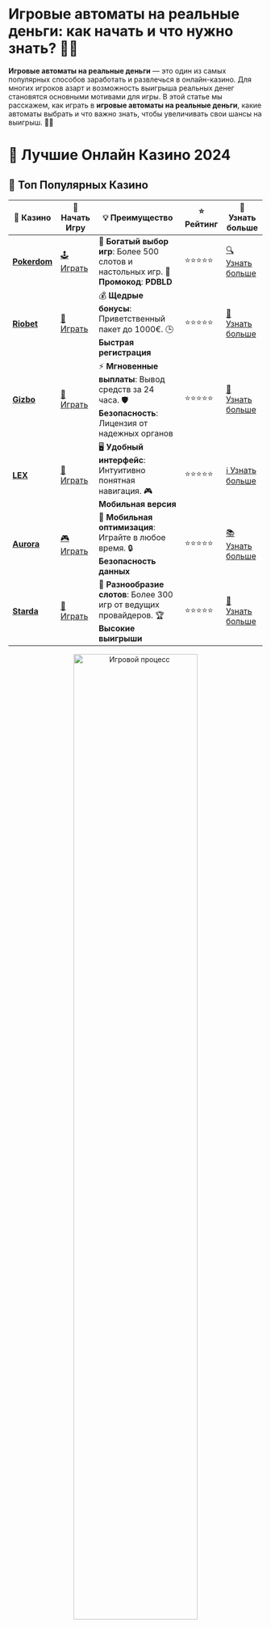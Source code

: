 # **Игровые автоматы на реальные деньги: как начать и что нужно знать? 🎰💵**

**Игровые автоматы на реальные деньги** — это один из самых популярных способов заработать и развлечься в онлайн-казино. Для многих игроков азарт и возможность выигрыша реальных денег становятся основными мотивами для игры. В этой статье мы расскажем, как играть в **игровые автоматы на реальные деньги**, какие автоматы выбрать и что важно знать, чтобы увеличивать свои шансы на выигрыш. 🎉💸

# 🎰 Лучшие Онлайн Казино 2024

## 🌟 Топ Популярных Казино

| 🎲 **Казино** | 🔗 **Начать Игру** | 💡 **Преимущество** | ⭐ **Рейтинг** | 🔗 **Узнать больше** |
|--------------|---------------------|---------------------|----------------|----------------------|
| [**Pokerdom**](https://brandplay.link/4k77v2yx) | [🕹️ Играть](https://brandplay.link/4k77v2yx) | 🎉 **Богатый выбор игр**: Более 500 слотов и настольных игр. 🎁 **Промокод**: **PDBLD** | ⭐⭐⭐⭐⭐ | [🔍 Узнать больше](https://brandplay.link/4k77v2yx) |
| [**Riobet**](https://brandplay.link/7xBLTPyj) | [🎰 Играть](https://brandplay.link/7xBLTPyj) | 💰 **Щедрые бонусы**: Приветственный пакет до 1000€. 🕒 **Быстрая регистрация** | ⭐⭐⭐⭐⭐ | [📖 Узнать больше](https://brandplay.link/7xBLTPyj) |
| [**Gizbo**](https://brandplay.link/bprXw4YV) | [🎲 Играть](https://brandplay.link/bprXw4YV) | ⚡ **Мгновенные выплаты**: Вывод средств за 24 часа. 🛡️ **Безопасность**: Лицензия от надежных органов | ⭐⭐⭐⭐⭐ | [📝 Узнать больше](https://brandplay.link/bprXw4YV) |
| [**LEX**](https://brandplay.link/zW4hdDFV) | [🤑 Играть](https://brandplay.link/zW4hdDFV) | 🖥️ **Удобный интерфейс**: Интуитивно понятная навигация. 🎮 **Мобильная версия** | ⭐⭐⭐⭐⭐ | [ℹ️ Узнать больше](https://brandplay.link/zW4hdDFV) |
| [**Aurora**](https://10trafic-stat2.com/click/668546556bcc6313411604bd/6766/13032/subaccount) | [🎮 Играть](https://10trafic-stat2.com/click/668546556bcc6313411604bd/6766/13032/subaccount) | 📱 **Мобильная оптимизация**: Играйте в любое время. 🔒 **Безопасность данных** | ⭐⭐⭐⭐⭐ | [📚 Узнать больше](https://10trafic-stat2.com/click/668546556bcc6313411604bd/6766/13032/subaccount) |
| [**Starda**](https://brandplay.link/fB7xwRFL) | [🎯 Играть](https://brandplay.link/fB7xwRFL) | 🎰 **Разнообразие слотов**: Более 300 игр от ведущих провайдеров. 🏆 **Высокие выигрыши** | ⭐⭐⭐⭐⭐ | [🔎 Узнать больше](https://brandplay.link/fB7xwRFL) |

<div align="center">
    <img src="https://i.pinimg.com/originals/87/9e/b9/879eb9354dd0699582408b68f2e253b2.gif" alt="Игровой процесс" width="70%">
</div>

## 💎 Лучшие Бонусы и Акции

| 🎲 **Казино** | 🔗 **Начать Игру** | 💡 **Преимущество** | ⭐ **Рейтинг** | 🔗 **Узнать больше** |
|--------------|---------------------|---------------------|----------------|----------------------|
| [**Kometa**](https://brandplay.link/8ZymQJV8) | [🎰 Играть](https://brandplay.link/8ZymQJV8) | 🎁 **Эксклюзивные бонусы**: Регулярные акции и промо. 🔄 **Программы лояльности** | ⭐⭐⭐⭐☆ | [🔍 Узнать больше](https://brandplay.link/8ZymQJV8) |
| [**R7**](https://brandplay.link/bMd3Yjsw) | [🕹️ Играть](https://brandplay.link/bMd3Yjsw) | 🕒 **Круглосуточная поддержка**: Всегда на связи. 💸 **Высокие лимиты** | ⭐⭐⭐⭐☆ | [📖 Узнать больше](https://brandplay.link/bMd3Yjsw) |
| [**7K**](https://brandplay.link/BvQyFShp) | [🎲 Играть](https://brandplay.link/BvQyFShp) | 🌟 **Эксклюзивные бонусы**: Только для VIP игроков. 🎉 **Сезонные акции** | ⭐⭐⭐⭐☆ | [📝 Узнать больше](https://brandplay.link/BvQyFShp) |
| [**Kent**](https://brandplay.link/Fv2WP3js) | [🤑 Играть](https://brandplay.link/Fv2WP3js) | 📈 **Высокий RTP**: Более 98%. 💼 **Профессиональная поддержка** | ⭐⭐⭐⭐☆ | [ℹ️ Узнать больше](https://brandplay.link/Fv2WP3js) |
| [**1Xslots**](https://brandplay.link/hSB1khtr) | [🎮 Играть](https://brandplay.link/hSB1khtr) | 🎉 **Множество акций**: Еженедельные бонусы и турниры. 🛡️ **Безопасность** | ⭐⭐⭐⭐☆ | [📚 Узнать больше](https://brandplay.link/hSB1khtr) |
| [**Gama**](https://brandplay.link/j6NMKsDz) | [🎯 Играть](https://brandplay.link/j6NMKsDz) | 🔍 **Интуитивный интерфейс**: Легкость использования. 🏅 **Престижные турниры** | ⭐⭐⭐⭐☆ | [🔎 Узнать больше](https://brandplay.link/j6NMKsDz) |

<div align="center">
    <img src="https://i.pinimg.com/originals/87/9e/b9/879eb9354dd0699582408b68f2e253b2.gif" alt="Игровой процесс" width="70%">
</div>

## 🚀 Быстрые Выигрыши и Поддержка

| 🎲 **Казино** | 🔗 **Начать Игру** | 💡 **Преимущество** | ⭐ **Рейтинг** | 🔗 **Узнать больше** |
|--------------|---------------------|---------------------|----------------|----------------------|
| [**Onion**](https://brandplay.link/zBGRVpQ9) | [🎰 Играть](https://brandplay.link/zBGRVpQ9) | 🤑 **Низкие ставки**: Идеально для начинающих. 🔄 **Быстрые выводы** | ⭐⭐⭐⭐☆ | [🔍 Узнать больше](https://brandplay.link/zBGRVpQ9) |
| [**Чемпион**](https://temon-gter.cfd/go/lRq?p80412p304504pcc44t17455) | [🕹️ Играть](https://temon-gter.cfd/go/lRq?p80412p304504pcc44t17455) | 🏅 **Лояльная программа**: Награды за активность. 🎁 **Ежемесячные бонусы** | ⭐⭐⭐⭐☆ | [📖 Узнать больше](https://temon-gter.cfd/go/lRq?p80412p304504pcc44t17455) |
| [**Vavada**](https://vavadapartner.pro/?promo=ea5c9275-6854-4505-94fc-95ab18221945-linkb2) | [🎲 Играть](https://vavadapartner.pro/?promo=ea5c9275-6854-4505-94fc-95ab18221945-linkb2) | 🚀 **Быстрая регистрация**: Начните играть мгновенно. 🔐 **Безопасные транзакции** | ⭐⭐⭐⭐☆ | [📝 Узнать больше](https://vavadapartner.pro/?promo=ea5c9275-6854-4505-94fc-95ab18221945-linkb2) |
| [**Friends**](https://gofriends.kim/linkb2) | [🤑 Играть](https://gofriends.kim/linkb2) | 🤝 **Социальные игры**: Играйте с друзьями. 🌐 **Мультиплатформенность** | ⭐⭐⭐⭐☆ | [ℹ️ Узнать больше](https://gofriends.kim/linkb2) |
| [**1WIN**](https://brandplay.link/smXVpBbG) | [🎮 Играть](https://brandplay.link/smXVpBbG) | 🏆 **Спортивные ставки**: Широкий выбор видов спорта. 💵 **Высокие коэффициенты** | ⭐⭐⭐⭐☆ | [📚 Узнать больше](https://brandplay.link/smXVpBbG) |
| [**Drip**](https://drp-ircp01.com/c07e6a3db) | [🎯 Играть](https://drp-ircp01.com/c07e6a3db) | 🌐 **Инновационные игры**: Новейшие игровые технологии. 🛡️ **Высокая безопасность** | ⭐⭐⭐⭐☆ | [🔎 Узнать больше](https://drp-ircp01.com/c07e6a3db) |
| [**JoyCasino**](https://rpc30.call2me.pro/?/ru/registration?apkpop=0&partner=p24970p3291217pc98f) | [🎰 Играть](https://rpc30.call2me.pro/?/ru/registration?apkpop=0&partner=p24970p3291217pc98f) | 🎁 **Приятные бонусы**: Ежедневные акции и подарки. 🕹️ **Разнообразие игр** | ⭐⭐⭐⭐☆ | [🔍 Узнать больше](https://rpc30.call2me.pro/?/ru/registration?apkpop=0&partner=p24970p3291217pc98f) |

<div align="center">
    <img src="https://i.pinimg.com/originals/87/9e/b9/879eb9354dd0699582408b68f2e253b2.gif" alt="Игровой процесс" width="70%">
</div>
---

✨ **Выбирайте лучшее казино для себя и наслаждайтесь игрой! Удачи!** ✨
![Игровые автоматы на реальные деньги](https://i.pinimg.com/originals/a9/29/6e/a9296ea1cf6a7c20a985e593451f0323.png)

## Что такое **игровые автоматы на реальные деньги**? 🎰

**Игровые автоматы на реальные деньги** — это онлайн-игры, которые позволяют игрокам делать ставки и выигрывать реальные деньги. Эти автоматы представлены в большинстве онлайн-казино и могут быть разных типов — от классических слотов с фруктами до современных видеослотов с бонусами и прогрессивными джекпотами.

### Как начать играть в **игровые автоматы на реальные деньги**? 📝

Для того чтобы начать играть в **игровые автоматы на реальные деньги**, нужно выполнить несколько простых шагов:

### 1. **Выбор онлайн-казино** 🏅

Первое, что нужно сделать, это выбрать надежное онлайн-казино, которое предлагает **игровые автоматы на реальные деньги**. Убедитесь, что казино лицензировано, имеет положительные отзывы и предлагает безопасные способы пополнения счета.

### 2. **Регистрация в казино** 🖥️

После выбора казино вам необходимо зарегистрироваться. Процесс регистрации обычно включает в себя создание аккаунта, подтверждение электронной почты и, возможно, верификацию личности. Важно заполнить все поля анкеты корректно, чтобы избежать проблем с выводом средств в будущем.

### 3. **Пополнение счета** 💳

После регистрации нужно пополнить игровой счет. Большинство казино предлагают несколько вариантов пополнения — банковские карты, электронные кошельки, криптовалюты и другие методы. Выбирайте удобный для вас способ.

### 4. **Выбор игрового автомата и ставка** 🎮

Как только ваш счет пополнен, выберите игровой автомат. Важно ознакомиться с характеристиками игры, минимальной ставкой и возможными бонусами. Выберите слот, который вам подходит, и установите ставку.

### 5. **Начало игры** 🎯

После установки ставки нажмите кнопку "Спин" и начните вращать барабаны. Ожидайте выигрышей или бонусных функций, которые могут появиться в процессе игры. Помните, что выигрыш в игровых автоматах зависит от удачи и случайных факторов.

## Как выбрать **игровые автоматы на реальные деньги**? 🔍

Существует огромное количество **игровых автоматов на реальные деньги**, и выбрать среди них лучший может быть непросто. Вот несколько рекомендаций, которые помогут вам сделать правильный выбор:

### 1. **Провайдер игры** 🏆

Очень важно обращать внимание на провайдера игры. Известные разработчики, такие как NetEnt, Microgaming, Play’n GO, Pragmatic Play, предлагают качественные и надежные слоты, которые обеспечивают высокий уровень безопасности и честности.

### 2. **RTP (Возврат игроку)** 📊

RTP (Return to Player) — это процент выплат, который слот возвращает игрокам. Чем выше RTP, тем больше вероятность того, что слот вернет большую часть ставок. Обычно слоты с RTP 95% и выше считаются хорошими.

### 3. **Волатильность** 🎰

Волатильность слота определяет, как часто и какие размеры выигрышей он будет выплачивать. Слоты с низкой волатильностью выплачивают чаще, но суммы выигрышей будут невелики. Слоты с высокой волатильностью выплачивают реже, но выигрыши могут быть более значительными.

### 4. **Бонусные функции** 🎁

Большинство современных **игровых автоматов на реальные деньги** предлагают бонусные функции — бесплатные вращения, множители, бонусные игры и другие. Эти функции могут значительно повысить ваши шансы на крупный выигрыш.

### 5. **Тема и графика** 🎨

Игра должна быть не только прибыльной, но и интересной. Выбирайте **игровые автоматы на реальные деньги** с темами, которые вам близки. Это может быть что угодно — от классических фруктовых слотов до игр с приключенческой тематикой, фэнтези или историческими сюжетами.

## Преимущества игры в **игровые автоматы на реальные деньги** 💸

### 1. **Возможность выигрыша реальных денег** 💰

Основное преимущество — это шанс на выигрыш настоящих денег. Даже если вы начинаете с небольшой суммы, удача может быть на вашей стороне, и вы сможете увеличить свой депозит в несколько раз.

### 2. **Доступность бонусов и акций** 🎁

Многие онлайн-казино предлагают бонусы и акции для игроков, которые делают ставки на реальные деньги. Это могут быть фриспины, бонусы на депозиты или возвраты средств при проигрыше. Эти бонусы могут значительно улучшить ваши шансы на успешную игру.

### 3. **Интерактивные функции и возможности** 🕹️

Современные **игровые автоматы на реальные деньги** предлагают огромное количество бонусных раундов, мини-игр, множителей и прогрессивных джекпотов, что делает игру не только увлекательной, но и более прибыльной.

### 4. **Гибкость ставок** 💵

Большинство слотов позволяют настраивать размер ставки в широких пределах, что дает вам возможность выбирать, сколько вы готовы рисковать в каждой игре. Это идеально подходит для игроков с разными бюджетами.

### 5. **Прогрессивные джекпоты** 🎉

Некоторые **игровые автоматы на реальные деньги** предлагают прогрессивные джекпоты, которые растут с каждым вращением барабана. Это может привести к выигрышу огромных сумм, если удача будет на вашей стороне.

## Советы по игре в **игровые автоматы на реальные деньги** 🎯

Чтобы повысить шансы на успех, следуйте нескольким полезным советам:

### 1. **Управляйте банкроллом** 💼

Установите лимиты для своей игры, чтобы избежать потери больших сумм. Определите, сколько вы готовы потратить за одну игровую сессию, и придерживайтесь этого лимита.

### 2. **Используйте бонусы и акции** 🎁

Не забывайте использовать бонусы и акции, предложенные онлайн-казино. Это может значительно увеличить ваш баланс и дать дополнительные шансы на победу.

### 3. **Выбирайте слоты с высоким RTP** 📊

Играйтесь на автоматах с высоким RTP, чтобы увеличить свои шансы на выигрыш. Слоты с RTP 95% и выше имеют лучшие выплаты в долгосрочной перспективе.

### 4. **Играйте ответственно** 🎯

Азартные игры могут быть увлекательными, но важно помнить об ответственности. Не стоит увлекаться игрой, если это начинает негативно сказываться на вашем финансовом состоянии. Играйте в меру и с удовольствием.

## Заключение: стоит ли играть в **игровые автоматы на реальные деньги**? 🏅

**Игровые автоматы на реальные деньги** — это захватывающее и прибыльное развлечение для любителей азартных игр. Выбирайте надежные онлайн-казино, следите за ставками и бонусами, а главное — играйте ответственно. С правильным подходом вы можете не только получить удовольствие от игры, но и сделать свои ставки более прибыльными. Удачи вам в игре! 🍀🎰
